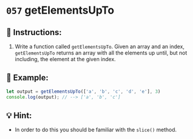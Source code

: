 # `057` getElementsUpTo

## 📝 Instructions:

1. Write a function called `getElementsUpTo`. Given an array and an index, `getElementsUpTo` returns an array with all the elements up until, but not including, the element at the given index.

## 📎 Example:

```Javascript
let output = getElementsUpTo(['a', 'b', 'c', 'd', 'e'], 3) 
console.log(output); // --> ['a', 'b', 'c']
```

## 💡 Hint:

+ In order to do this you should be familiar with the `slice()` method.
